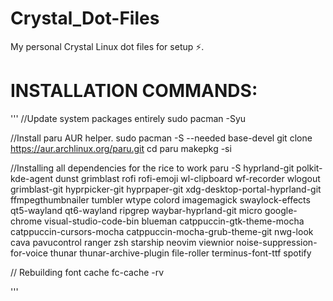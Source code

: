 # Crystal_Dot-Files
My personal Crystal Linux dot files for setup ⚡.

# INSTALLATION COMMANDS:
'''
//Update system packages entirely
sudo pacman -Syu

//Install paru AUR helper.
sudo pacman -S --needed base-devel
git clone https://aur.archlinux.org/paru.git
cd paru
makepkg -si

//Installing all dependencies for the rice to work
paru -S hyprland-git polkit-kde-agent dunst grimblast rofi rofi-emoji wl-clipboard wf-recorder wlogout grimblast-git hyprpicker-git hyprpaper-git xdg-desktop-portal-hyprland-git ffmpegthumbnailer tumbler wtype colord imagemagick swaylock-effects qt5-wayland qt6-wayland ripgrep waybar-hyprland-git micro google-chrome visual-studio-code-bin blueman catppuccin-gtk-theme-mocha catppuccin-cursors-mocha catppuccin-mocha-grub-theme-git nwg-look cava pavucontrol ranger zsh starship neovim viewnior noise-suppression-for-voice thunar thunar-archive-plugin file-roller terminus-font-ttf spotify

// Rebuilding font cache
fc-cache -rv  

'''
